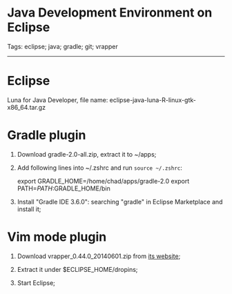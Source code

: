 # Java Development Environment on Eclipse
Tags: eclipse; java; gradle; git; vrapper

------

# Eclipse

Luna for Java Developer, file name: eclipse-java-luna-R-linux-gtk-x86_64.tar.gz

# Gradle plugin

1. Download gradle-2.0-all.zip, extract it to ~/apps;

1. Add following lines into ~/.zshrc and run `source ~/.zshrc`:

    export GRADLE_HOME=/home/chad/apps/gradle-2.0
    export PATH=$PATH:$GRADLE_HOME/bin

1. Install "Gradle IDE 3.6.0": searching "gradle" in Eclipse Marketplace and install it;

# Vim mode plugin

1. Download vrapper_0.44.0_20140601.zip from [its website](http://sourceforge.net/projects/vrapper/);

1. Extract it under $ECLIPSE_HOME/dropins;

1. Start Eclipse;
